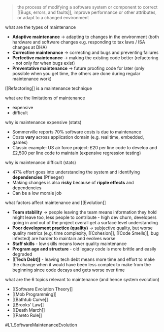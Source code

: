 > the process of modifying a software system or component to correct [[Bugs, errors, and faults]], improve performance or other attributes, or adapt to a changed environment

what are the types of maintenance
- **Adaptive maintenance** → adapting to changes in the environment (both hardware and software changes e.g. responding to tax laws / ISA changes at DHA)
- **Corrective maintenance** → correcting and bugs and preventing failures
- **Perfective maintenance** → making the existing code better (refactoring - not only for when bugs exist)
- **Preventative maintenance** → future proofing code for later (only possible when you get time, the others are done during regular maintenance work)

[[Refactoring]] is a maintenance technique

what are the limitations of maintenance
- expensive
- difficult

why is maintenance expensive (stats)
- Sommerville reports 70% software costs is due to maintenance
- Costs **vary** across application domain (e.g. real time, embedded, games)
- Classic example: US air force project: £20 per line code to develop and £2,500 per line code to maintain (expensive regression testing)

why is maintenance difficult (stats)
- 47% effort goes into understanding the system and identifying **dependencies** (Pfleeger)
- Making changes is also **risky** because of **ripple effects** and dependencies
- Can be a low morale job

what factors affect maintenance and [[Evolution]]
- **Team stability** → people leaving the team means information they hold might leave too, less people to contribute - high dev churn, developers going in and out of the project overall get a surface level understanding
- **Poor development practice (quality)** → subjective quality, but worse quality metrics (e.g. time complexity, [[Cohesion]], [[Code Smells]], bug infested) are harder to maintain and evolves worse
- **Staff skills** - low skills means lower quality maintenance
- **Program age and structure** - old legacy code is more brittle and easily degraded
- **[[Tech Debt]]** - leaving tech debt means more time and effort to make the change when it would have been less complex to make from the beginning since code decays and gets worse over time

what are the 6 topics relevant to maintenance (and hence system evolution)
- [[Software Evolution Theory]]
- [[Mob Programming]]
- [[Bathtub Curve]]
- [[Brooks' Law]]
- [[Death March]]
- [[Pareto Rule]]

#L1_SoftwareMaintenanceEvolution 